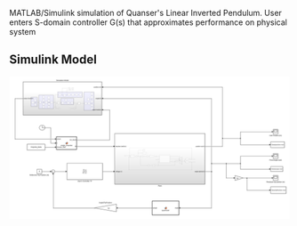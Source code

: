 MATLAB/Simulink simulation of Quanser's Linear Inverted Pendulum. User enters S-domain controller G(s) that approximates performance on physical system

## Simulink Model 
![](simulation/ModelPics/outer.png?raw=true)





